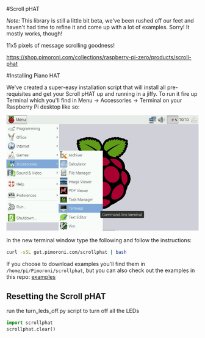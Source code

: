#Scroll pHAT

*Note:* This library is still a little bit beta, we've been rushed off our feet and haven't had time to refine it and come up with a lot of examples. Sorry! It mostly works, though!

11x5 pixels of message scrolling goodness!

https://shop.pimoroni.com/collections/raspberry-pi-zero/products/scroll-phat

#Installing Piano HAT

We've created a super-easy installation script that will install all pre-requisites and get your Scroll pHAT up and running in a jiffy. To run it fire up Terminal which you'll find in Menu -> Accessories -> Terminal on your Raspberry Pi desktop like so:

![Finding the terminal](terminal.jpg)

In the new terminal window type the following and follow the instructions:

```bash
curl -sSL get.pimoroni.com/scrollphat | bash
```

If you choose to download examples you'll find them in `/home/pi/Pimoroni/scrollphat`, but you can also check out the examples in this repo: [examples](examples)

## Resetting the Scroll pHAT

run the turn_leds_off.py script to turn off all the LEDs

```python
import scrollphat
scrollphat.clear()
```
